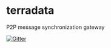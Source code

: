# terradata
P2P message synchronization gateway

[![Gitter](https://img.shields.io/gitter/room/terradata-gateway/terradata-gateway.svg?style=flat-square)](https://gitter.im/terradata-gateway/terradata-gateway)

